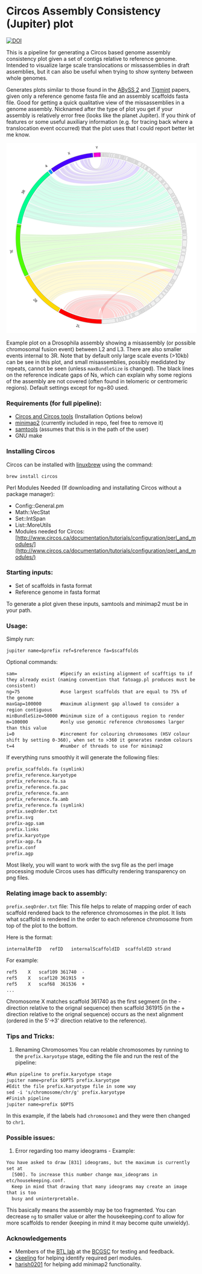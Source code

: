 Circos Assembly Consistency (Jupiter) plot
======================
[![DOI](https://zenodo.org/badge/83077852.svg)](https://zenodo.org/badge/latestdoi/83077852)

This is a pipeline for generating a Circos based genome assembly consistency plot given a set of contigs relative to reference genome. Intended to visualize large scale translocations or missassemblies in draft assemblies, but it can also be useful when trying to show synteny between whole genomes.

Generates plots similar to those found in the [ABySS 2](http://genome.cshlp.org/content/27/5/768) and [Tigmint](https://bmcbioinformatics.biomedcentral.com/articles/10.1186/s12859-018-2425-6) papers, given only a reference genome fasta file and an assembly scaffolds fasta file. Good for getting a quick qualitative view of the missassemblies in a genome assembly.
Nicknamed after the type of plot you get if your assembly is relatively error free (looks like the planet Jupiter). If you think of features or some useful auxiliary information (e.g. for tracing back where a translocation event occurred) that the plot uses that I could report better let me know. 

<img src="./dm.svg">

Example plot on a Drosophila assembly showing a misassembly (or possible chromosomal fusion event) between L2 and L3. There are also smaller events internal to 3R. Note that by default only large scale events (>10kb) can be see in this plot, and small misassemblies, possibly medidated by repeats, cannot be seen (unless `maxBundleSize` is changed). The black lines on the reference indicate gaps of Ns, which can explain why some regions of the assembly are not covered (often found in telomeric or centromeric regions). Default settings except for ng=80 used.

### Requirements (for full pipeline):
* [Circos and Circos tools](http://circos.ca/software/download/circos/) (Installation Options below)
* [minimap2](https://github.com/lh3/minimap2) (currently included in repo, feel free to remove it)
* [samtools](https://github.com/samtools/samtools) (assumes that this is in the path of the user)
* GNU make

### Installing Circos
Circos can be installed with [linuxbrew](https://docs.brew.sh/Homebrew-on-Linux) using the command:
```{bash}
brew install circos
```

Perl Modules Needed (If downloading and installating Circos without a package manager):
* Config::General.pm
* Math::VecStat
* Set::IntSpan
* List::MoreUtils
* Modules needed for Circos: [http://www.circos.ca/documentation/tutorials/configuration/perl_and_modules/](http://www.circos.ca/documentation/tutorials/configuration/perl_and_modules/)

### Starting inputs:

* Set of scaffolds in fasta format
* Reference genome in fasta format

To generate a plot given these inputs, samtools and minimap2 must be in your path.

### Usage:

Simply run:
```{bash}
jupiter name=$prefix ref=$reference fa=$scaffolds
```

Optional commands:
```
sam=                #Specify an existing alignment of scafftigs to if they already exist (naming convention that fatoagp.pl produces must be consistent)
ng=75               #use largest scaffolds that are equal to 75% of the genome 
maxGap=100000       #maximum alignment gap allowed to consider a region contiguous
minBundleSize=50000 #minimum size of a contiguous region to render
m=100000            #only use genomic reference chromosomes larger than this value
i=0                 #increment for colouring chromosomes (HSV colour shift by setting 0-360), when set to >360 it generates random colours
t=4                 #number of threads to use for minimap2
```

If everything runs smoothly it will generate the following files:
```
prefix_scaffolds.fa (symlink)
prefix_reference.karyotype
prefix_reference.fa.sa
prefix_reference.fa.pac
prefix_reference.fa.ann
prefix_reference.fa.amb
prefix_reference.fa (symlink)
prefix.seqOrder.txt
prefix.svg
prefix-agp.sam
prefix.links
prefix.karyotype
prefix-agp.fa
prefix.conf
prefix.agp
```

Most likely, you will want to work with the svg file as the perl image processing module Circos uses has difficulty rendering transparency on png files.

### Relating image back to assembly:
`prefix.seqOrder.txt` file:
This file helps to relate of mapping order of each scaffold rendered back to the reference chromosomes in the plot. It lists what scaffold is rendered in the order to each reference chromosome from top of the plot to the bottom.

Here is the format:
```
internalRefID	refID	internalScaffoldID	scaffoldID strand
```

For example:
```
ref5	X	scaf109	361740	-
ref5	X	scaf120	361915	+
ref5	X	scaf68	361536	+
...
```

Chromosome X matches scaffold 361740 as the first segment (in the - direction relative to the orignal sequence) then scaffold 361915 (in the + direction relative to the orignal sequence) occurs as the next alignment (ordered in the 5'->3' direction relative to the reference). 

### Tips and Tricks:
 1. Renaming Chromosomes
You can relable chromosomes by running to the `prefix.karyotype` stage, editing the file and run the rest of the pipeline:

```{bash}
#Run pipeline to prefix.karyotype stage
jupiter name=prefix $OPTS prefix.karyotype
#Edit the file prefix.karyotype file in some way
sed -i 's/chromosome/chr/g' prefix.karyotype
#Finish pipeline
jupiter name=prefix $OPTS
```

In this example, if the labels had `chromosome1` and they were then changed to `chr1`.

### Possible issues:
 1. Error regarding too mamy ideograms - Example:
```
You have asked to draw [831] ideograms, but the maximum is currently set at
  [500]. To increase this number change max_ideograms in etc/housekeeping.conf.
  Keep in mind that drawing that many ideograms may create an image that is too
  busy and uninterpretable.
```
This basically means the assembly may be too fragmented. You can decrease `ng` to smaller value or alter the housekeeping.conf to allow for more scaffolds to render (keeping in mind it may become quite unwieldy).

### Acknowledgements
* Members of the [BTL lab](http://www.birollab.ca/) at the [BCGSC](https://github.com/bcgsc) for testing and feedback.
* [ckeeling](https://github.com/ckeeling) for helping identify required perl modules.
* [harish0201](https://github.com/harish0201) for helping add minimap2 functionality.
